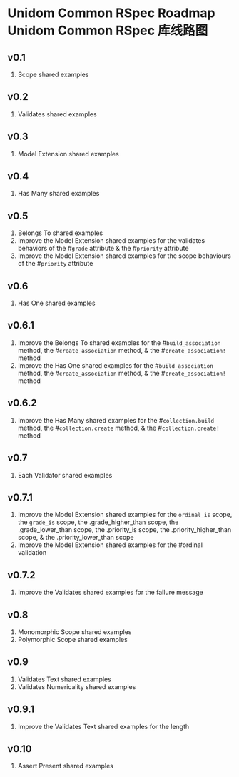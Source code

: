 # Unidom Common RSpec Roadmap Unidom Common RSpec 库线路图

## v0.1
1. Scope shared examples

## v0.2
1. Validates shared examples

## v0.3
1. Model Extension shared examples

## v0.4
1. Has Many shared examples

## v0.5
1. Belongs To shared examples
2. Improve the Model Extension shared examples for the validates behaviors of the #``grade`` attribute & the #``priority`` attribute
3. Improve the Model Extension shared examples for the scope behaviours of the #``priority`` attribute

## v0.6
1. Has One shared examples

## v0.6.1
1. Improve the Belongs To shared examples for the #``build_association`` method, the #``create_association`` method, & the #``create_association!`` method
2. Improve the Has One shared examples for the #``build_association`` method, the #``create_association`` method, & the #``create_association!`` method

## v0.6.2
1. Improve the Has Many shared examples for the #``collection.build`` method, the #``collection.create`` method, & the #``collection.create!`` method

## v0.7
1. Each Validator shared examples

## v0.7.1
1. Improve the Model Extension shared examples for the ``ordinal_is`` scope, the ``grade_is`` scope, the .grade_higher_than scope, the .grade_lower_than scope, the .priority_is scope, the .priority_higher_than scope, & the .priority_lower_than scope
2. Improve the Model Extension shared examples for the #ordinal validation

## v0.7.2
1. Improve the Validates shared examples for the failure message

## v0.8
1. Monomorphic Scope shared examples
2. Polymorphic Scope shared examples

## v0.9
1. Validates Text shared examples
2. Validates Numericality shared examples

## v0.9.1
1. Improve the Validates Text shared examples for the length

## v0.10
1. Assert Present shared examples
